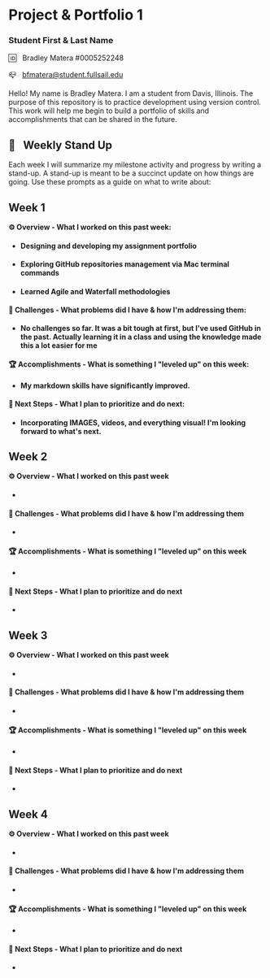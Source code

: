 # Project & Portfolio 1

### Student First & Last Name

🆔 &nbsp; Bradley Matera
#0005252248

📪 &nbsp; bfmatera@student.fullsail.edu

Hello! My name is Bradley Matera. I am a student from Davis, Illinois. The purpose of this repository is to practice development using version control. This work will help me begin to build a portfolio of skills and accomplishments that can be shared in the future.
<br>

## 📢 &nbsp; Weekly Stand Up

Each week I will summarize my milestone activity and progress by writing a stand-up. A stand-up is meant to be a succinct update on how things are going. Use these prompts as a guide on what to write about:

## Week 1

**⚙️ Overview - What I worked on this past week:**

- #### Designing and developing my assignment portfolio

- #### Exploring GitHub repositories management via Mac terminal commands

- #### Learned Agile and Waterfall methodologies

**🌵 Challenges - What problems did I have & how I'm addressing them:**

- #### No challenges so far. It was a bit tough at first, but I've used GitHub in the past. Actually learning it in a class and using the knowledge made this a lot easier for me

**🏆 Accomplishments - What is something I "leveled up" on this week:**

- #### My markdown skills have significantly improved.

**🔮 Next Steps - What I plan to prioritize and do next:**

- #### Incorporating IMAGES, videos, and everything visual! I'm looking forward to what's next.

## Week 2

**⚙️ Overview - What I worked on this past week**

- ####

**🌵 Challenges - What problems did I have & how I'm addressing them**

- ####

**🏆 Accomplishments - What is something I "leveled up" on this week**

- ####

**🔮 Next Steps - What I plan to prioritize and do next**

- ####

## Week 3

**⚙️ Overview - What I worked on this past week**

- ####

**🌵 Challenges - What problems did I have & how I'm addressing them**

- ####

**🏆 Accomplishments - What is something I "leveled up" on this week**

- ####

**🔮 Next Steps - What I plan to prioritize and do next**

- ####

## Week 4

**⚙️ Overview - What I worked on this past week**

- ####

**🌵 Challenges - What problems did I have & how I'm addressing them**

- ####
  
**🏆 Accomplishments - What is something I "leveled up" on this week**

- ####

**🔮 Next Steps - What I plan to prioritize and do next**

- ####
  
